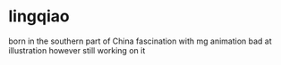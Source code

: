 # lingqiao
 born in the southern part of China
 fascination with mg animation
 bad at illustration however still working on it
 
